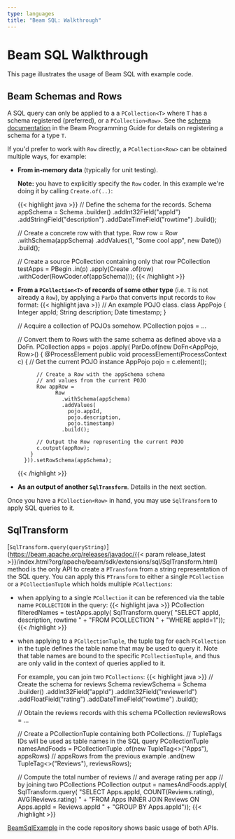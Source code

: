 ```yaml
---
type: languages
title: "Beam SQL: Walkthrough"
---
```

<!--
Licensed under the Apache License, Version 2.0 (the "License");
you may not use this file except in compliance with the License.
You may obtain a copy of the License at

http://www.apache.org/licenses/LICENSE-2.0

Unless required by applicable law or agreed to in writing, software
distributed under the License is distributed on an "AS IS" BASIS,
WITHOUT WARRANTIES OR CONDITIONS OF ANY KIND, either express or implied.
See the License for the specific language governing permissions and
limitations under the License.
-->

# Beam SQL Walkthrough

This page illustrates the usage of Beam SQL with example code.

## Beam Schemas and Rows

A SQL query can only be applied to a a `PCollection<T>`
where `T` has a schema registered (preferred), or a `PCollection<Row>`. See the
[schema documentation](/documentation/programming-guide/#what-is-a-schema) in
the Beam Programming Guide for details on registering a schema for a type `T`.

If you'd prefer to work with `Row` directly, a `PCollection<Row>` can be
obtained multiple ways, for example:

  - **From in-memory data** (typically for unit testing).

    **Note:** you have to explicitly specify the `Row` coder. In this example we're doing it by calling `Create.of(..)`:

    {{< highlight java >}}
    // Define the schema for the records.
    Schema appSchema =
        Schema
          .builder()
          .addInt32Field("appId")
          .addStringField("description")
          .addDateTimeField("rowtime")
          .build();

    // Create a concrete row with that type.
    Row row =
        Row
          .withSchema(appSchema)
          .addValues(1, "Some cool app", new Date())
          .build();

    // Create a source PCollection containing only that row
    PCollection<Row> testApps =
        PBegin
          .in(p)
          .apply(Create
                    .of(row)
                    .withCoder(RowCoder.of(appSchema)));
    {{< /highlight >}}
  - **From a `PCollection<T>` of records of some other type**  (i.e.  `T` is not already a `Row`), by applying a `ParDo` that converts input records to `Row` format:
    {{< highlight java >}}
    // An example POJO class.
    class AppPojo {
      Integer appId;
      String description;
      Date timestamp;
    }

    // Acquire a collection of POJOs somehow.
    PCollection<AppPojo> pojos = ...

    // Convert them to Rows with the same schema as defined above via a DoFn.
    PCollection<Row> apps = pojos
      .apply(
          ParDo.of(new DoFn<AppPojo, Row>() {
            @ProcessElement
            public void processElement(ProcessContext c) {
              // Get the current POJO instance
              AppPojo pojo = c.element();

              // Create a Row with the appSchema schema
              // and values from the current POJO
              Row appRow =
                    Row
                      .withSchema(appSchema)
                      .addValues(
                        pojo.appId,
                        pojo.description,
                        pojo.timestamp)
                      .build();

              // Output the Row representing the current POJO
              c.output(appRow);
            }
          })).setRowSchema(appSchema);
    {{< /highlight >}}

  - **As an output of another `SqlTransform`**. Details in the next section.

Once you have a `PCollection<Row>` in hand, you may use `SqlTransform` to apply SQL queries to it.

## SqlTransform

[`SqlTransform.query(queryString)`](https://beam.apache.org/releases/javadoc/{{< param release_latest >}}/index.html?org/apache/beam/sdk/extensions/sql/SqlTransform.html) method is the only API to create a `PTransform`
from a string representation of the SQL query. You can apply this `PTransform`
to either a single `PCollection` or a `PCollectionTuple` which holds multiple
`PCollections`:

  - when applying to a single `PCollection` it can be referenced via the table name `PCOLLECTION` in the query:
    {{< highlight java >}}
    PCollection<Row> filteredNames = testApps.apply(
        SqlTransform.query(
          "SELECT appId, description, rowtime "
            + "FROM PCOLLECTION "
            + "WHERE appId=1"));
    {{< /highlight >}}
  - when applying to a `PCollectionTuple`, the tuple tag for each `PCollection` in the tuple defines the table name that may be used to query it. Note that table names are bound to the specific `PCollectionTuple`, and thus are only valid in the context of queries applied to it.

    For example, you can join two `PCollections`:
    {{< highlight java >}}
    // Create the schema for reviews
    Schema reviewSchema =
        Schema
          .builder()
          .addInt32Field("appId")
          .addInt32Field("reviewerId")
          .addFloatField("rating")
          .addDateTimeField("rowtime")
          .build();

    // Obtain the reviews records with this schema
    PCollection<Row> reviewsRows = ...

    // Create a PCollectionTuple containing both PCollections.
    // TupleTags IDs will be used as table names in the SQL query
    PCollectionTuple namesAndFoods = PCollectionTuple
        .of(new TupleTag<>("Apps"), appsRows) // appsRows from the previous example
        .and(new TupleTag<>("Reviews"), reviewsRows);

    // Compute the total number of reviews
    // and average rating per app
    // by joining two PCollections
    PCollection<Row> output = namesAndFoods.apply(
        SqlTransform.query(
            "SELECT Apps.appId, COUNT(Reviews.rating), AVG(Reviews.rating) "
                + "FROM Apps INNER JOIN Reviews ON Apps.appId = Reviews.appId "
                + "GROUP BY Apps.appId"));
    {{< /highlight >}}

[BeamSqlExample](https://github.com/apache/beam/blob/master/sdks/java/extensions/sql/src/main/java/org/apache/beam/sdk/extensions/sql/example/BeamSqlExample.java)
in the code repository shows basic usage of both APIs.

